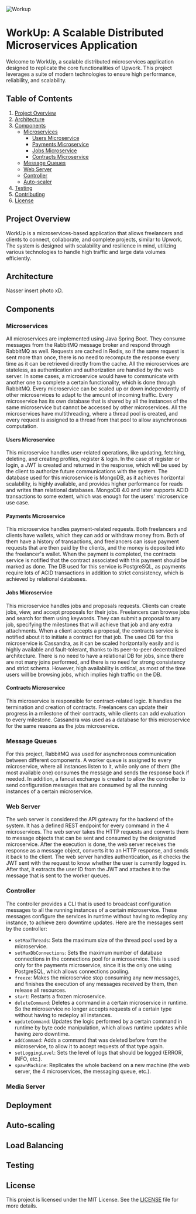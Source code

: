 ![Workup](https://i.imgur.com/kMMN6As.png)

# WorkUp: A Scalable Distributed Microservices Application

Welcome to WorkUp, a scalable distributed microservices application designed to replicate the core functionalities of Upwork. This project leverages a suite of modern technologies to ensure high performance, reliability, and scalability.

## Table of Contents

1. [Project Overview](#project-overview)
2. [Architecture](#architecture)
3. [Components](#components)
   - [Microservices](#microservices)
     - [Users Microservice](#users-microservice)
     - [Payments Microservice](#payments-microservice)
     - [Jobs Microservice](#jobs-microservice)
     - [Contracts Microservice](#contracts-microservice)
   - [Message Queues](#message-queues)
   - [Web Server](#web-server)
   - [Controller](#controller)
   - [Auto-scaler](#auto-scaler)
4. [Testing](#testing)
5. [Contributing](#contributing)
6. [License](#license)

## Project Overview

WorkUp is a microservices-based application that allows freelancers and clients to connect, collaborate, and complete projects, similar to Upwork. The system is designed with scalability and resilience in mind, utilizing various technologies to handle high traffic and large data volumes efficiently.

## Architecture

Nasser insert photo xD.

## Components

### Microservices

All microservices are implemented using Java Spring Boot. They consume messages from the RabbitMQ message broker and respond through RabbitMQ as well. Requests are cached in Redis, so if the same request is sent more than once, there is no need to recompute the response every time as it can be retrieved directly from the cache. All the microservices are stateless, as authentication and authorization are handled by the web server. In some cases, a microservice would have to communicate with another one to complete a certain functionality, which is done through RabbitMQ. Every microservice can be scaled up or down independently of other microservices to adapt to the amount of incoming traffic. Every microservice has its own database that is shared by all the instances of the same microservice but cannot be accessed by other microservices. All the microservices have multithreading, where a thread pool is created, and every request is assigned to a thread from that pool to allow asynchronous computation.

#### Users Microservice

This microservice handles user-related operations, like updating, fetching, deleting, and creating profiles, register & login. In the case of register or login, a JWT is created and returned in the response, which will be used by the client to authorize future communications with the system. The database used for this microservice is MongoDB, as it achieves horizontal scalability, is highly available, and provides higher performance for reads and writes than relational databases. MongoDB 4.0 and later supports ACID transactions to some extent, which was enough for the users' microservice use case.

#### Payments Microservice

This microservice handles payment-related requests. Both freelancers and clients have wallets, which they can add or withdraw money from. Both of them have a history of transactions, and freelancers can issue payment requests that are then paid by the clients, and the money is deposited into the freelancer's wallet. When the payment is completed, the contracts service is notified that the contract associated with this payment should be marked as done. The DB used for this service is PostgreSQL, as payments require lots of ACID transactions in addition to strict consistency, which is achieved by relational databases.

#### Jobs Microservice

This microservice handles jobs and proposals requests. Clients can create jobs, view, and accept proposals for their jobs. Freelancers can browse jobs and search for them using keywords. They can submit a proposal to any job, specifying the milestones that will achieve that job and any extra attachments. When a client accepts a proposal, the contracts service is notified about it to initiate a contract for that job. The used DB for this microservice is Cassandra, as it can be scaled horizontally easily and is highly available and fault-tolerant, thanks to its peer-to-peer decentralized architecture. There is no need to have a relational DB for jobs, since there are not many joins performed, and there is no need for strong consistency and strict schema. However, high availability is critical, as most of the time users will be browsing jobs, which implies high traffic on the DB.

#### Contracts Microservice

This microservice is responsible for contract-related logic. It handles the termination and creation of contracts. Freelancers can update their progress in a milestone of their contracts, while clients can add evaluation to every milestone. Cassandra was used as a database for this microservice for the same reasons as the jobs microservice.

### Message Queues

For this project, RabbitMQ was used for asynchronous communication between different components. A worker queue is assigned to every microservice, where all instances listen to it, while only one of them (the most available one) consumes the message and sends the response back if needed. In addition, a fanout exchange is created to allow the controller to send configuration messages that are consumed by all the running instances of a certain microservice.

### Web Server

The web server is considered the API gateway for the backend of the system. It has a defined REST endpoint for every command in the 4 microservices. The web server takes the HTTP requests and converts them to message objects that can be sent and consumed by the designated microservice. After the execution is done, the web server receives the response as a message object, converts it to an HTTP response, and sends it back to the client. The web server handles authentication, as it checks the JWT sent with the request to know whether the user is currently logged in. After that, it extracts the user ID from the JWT and attaches it to the message that is sent to the worker queues.

### Controller

The controller provides a CLI that is used to broadcast configuration messages to all the running instances of a certain microservice. These messages configure the services in runtime without having to redeploy any instance, to achieve zero downtime updates. Here are the messages sent by the controller:

- `setMaxThreads`: Sets the maximum size of the thread pool used by a microservice.
- `setMaxDbConnections`: Sets the maximum number of database connections in the connections pool for a microservice. This is used only for the payments microservice, since it is the only one using PostgreSQL, which allows connections pooling.
- `freeze`: Makes the microservice stop consuming any new messages, and finishes the execution of any messages received by them, then release all resources.
- `start`: Restarts a frozen microservice.
- `deleteCommand`: Deletes a command in a certain microservice in runtime. So the microservice no longer accepts requests of a certain type without having to redeploy all instances.
- `updateCommand`: Updates the logic performed by a certain command in runtime by byte code manipulation, which allows runtime updates while having zero downtime.
- `addCommand`: Adds a command that was deleted before from the microservice, to allow it to accept requests of that type again.
- `setLoggingLevel`: Sets the level of logs that should be logged (ERROR, INFO, etc.).
- `spawnMachine`: Replicates the whole backend on a new machine (the web server, the 4 microservices, the messaging queue, etc.).

### Media Server

## Deployment

## Auto-scaling

## Load Balancing

## Testing

## License

This project is licensed under the MIT License. See the [LICENSE](LICENSE) file for more details.
